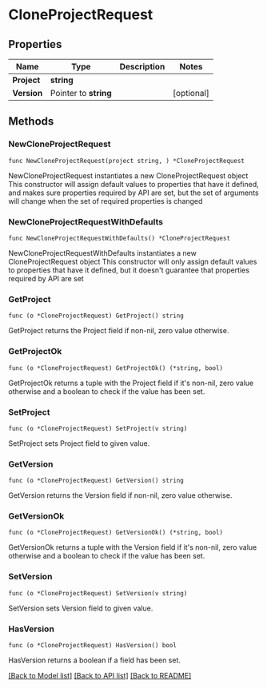 # CloneProjectRequest

## Properties

Name | Type | Description | Notes
------------ | ------------- | ------------- | -------------
**Project** | **string** |  | 
**Version** | Pointer to **string** |  | [optional] 

## Methods

### NewCloneProjectRequest

`func NewCloneProjectRequest(project string, ) *CloneProjectRequest`

NewCloneProjectRequest instantiates a new CloneProjectRequest object
This constructor will assign default values to properties that have it defined,
and makes sure properties required by API are set, but the set of arguments
will change when the set of required properties is changed

### NewCloneProjectRequestWithDefaults

`func NewCloneProjectRequestWithDefaults() *CloneProjectRequest`

NewCloneProjectRequestWithDefaults instantiates a new CloneProjectRequest object
This constructor will only assign default values to properties that have it defined,
but it doesn't guarantee that properties required by API are set

### GetProject

`func (o *CloneProjectRequest) GetProject() string`

GetProject returns the Project field if non-nil, zero value otherwise.

### GetProjectOk

`func (o *CloneProjectRequest) GetProjectOk() (*string, bool)`

GetProjectOk returns a tuple with the Project field if it's non-nil, zero value otherwise
and a boolean to check if the value has been set.

### SetProject

`func (o *CloneProjectRequest) SetProject(v string)`

SetProject sets Project field to given value.


### GetVersion

`func (o *CloneProjectRequest) GetVersion() string`

GetVersion returns the Version field if non-nil, zero value otherwise.

### GetVersionOk

`func (o *CloneProjectRequest) GetVersionOk() (*string, bool)`

GetVersionOk returns a tuple with the Version field if it's non-nil, zero value otherwise
and a boolean to check if the value has been set.

### SetVersion

`func (o *CloneProjectRequest) SetVersion(v string)`

SetVersion sets Version field to given value.

### HasVersion

`func (o *CloneProjectRequest) HasVersion() bool`

HasVersion returns a boolean if a field has been set.


[[Back to Model list]](../README.md#documentation-for-models) [[Back to API list]](../README.md#documentation-for-api-endpoints) [[Back to README]](../README.md)


